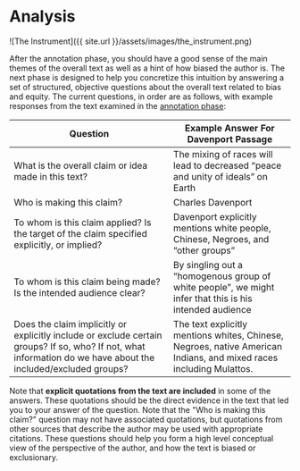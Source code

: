 ---
---

# Analysis

![The Instrument]({{ site.url }}/assets/images/the_instrument.png)

After the annotation phase, you should have a good sense of the main themes of
the overall text as well as a hint of how biased the author is. The next phase
is designed to help you concretize this intuition by answering a set of
structured, objective questions about the overall text related to bias and
equity. The current questions, in order are as follows, with example responses
from the text examined in the [annotation phase](annotate.html):

| Question                                                                                                                                                       | Example Answer For Davenport Passage                                                                                |
|----------------------------------------------------------------------------------------------------------------------------------------------------------------|---------------------------------------------------------------------------------------------------------------------|
| What is the overall claim or idea made in this text?                                                                                                           | The mixing of races will lead to decreased “peace and unity of ideals” on Earth                                     |
| Who is making this claim?                                                                                                                                      | Charles Davenport                                                                                                   |
| To whom is this claim applied? Is the target of the claim specified explicitly, or implied?                                                                    | Davenport explicitly mentions white people, Chinese, Negroes, and “other groups”                                    |
| To whom is this claim being made? Is the intended audience clear?                                                                                              | By singling out a “homogenous group of white people”, we might infer that this is his intended audience             |
| Does the claim implicitly or explicitly include or exclude certain groups? If so, who? If not, what information do we have about the included/excluded groups? | The text explicitly mentions whites, Chinese, Negroes, native American Indians, and mixed races including Mulattos. |

Note that **explicit quotations from the text are included** in some of the
answers. These quotations should be the direct evidence in the text that led you
to your answer of the question. Note that the "Who is making this claim?"
question may not have associated quotations, but quotations from other sources
that describe the author may be used with appropriate citations. These questions
should help you form a high level conceptual view of the perspective of the
author, and how the text is biased or exclusionary.

